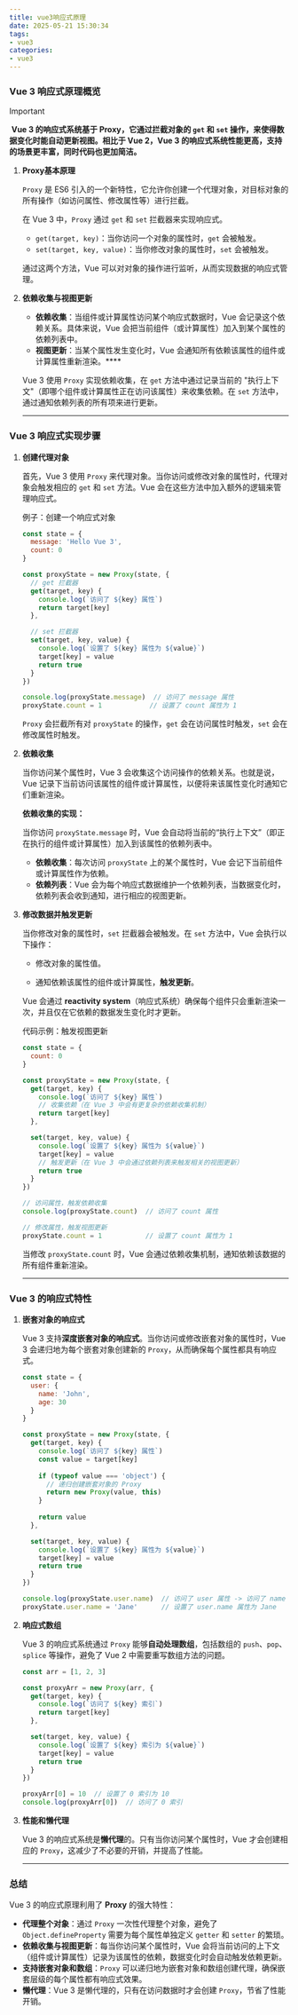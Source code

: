 ```yaml
---
title: vue3响应式原理
date: 2025-05-21 15:30:34
tags:
- vue3
categories: 
- vue3 
---
```


### Vue 3 响应式原理概览

> [!IMPORTANT]
>
> ​	**Vue 3 的响应式系统基于 Proxy，它通过拦截对象的 `get` 和 `set` 操作，来使得数据变化时能自动更新视图。相比于 Vue 2，Vue 3 的响应式系统性能更高，支持的场景更丰富，同时代码也更加简洁。**



1. **Proxy基本原理**

   `Proxy` 是 ES6 引入的一个新特性，它允许你创建一个代理对象，对目标对象的所有操作（如访问属性、修改属性等）进行拦截。

   在 Vue 3 中，`Proxy` 通过 `get` 和 `set` 拦截器来实现响应式。

   - `get(target, key)`：当你访问一个对象的属性时，`get` 会被触发。
   - `set(target, key, value)`：当你修改对象的属性时，`set` 会被触发。

   通过这两个方法，Vue 可以对对象的操作进行监听，从而实现数据的响应式管理。

2. **依赖收集与视图更新**

   - **依赖收集**：当组件或计算属性访问某个响应式数据时，Vue 会记录这个依赖关系。具体来说，Vue 会把当前组件（或计算属性）加入到某个属性的依赖列表中。
   - **视图更新**：当某个属性发生变化时，Vue 会通知所有依赖该属性的组件或计算属性重新渲染。****

   Vue 3 使用 `Proxy` 实现依赖收集，在 `get` 方法中通过记录当前的 "执行上下文"（即哪个组件或计算属性正在访问该属性）来收集依赖。在 `set` 方法中，通过通知依赖列表的所有项来进行更新。

   ------

   

### Vue 3 响应式实现步骤

1. **创建代理对象**

   首先，Vue 3 使用 `Proxy` 来代理对象。当你访问或修改对象的属性时，代理对象会触发相应的 `get` 和 `set` 方法。Vue 会在这些方法中加入额外的逻辑来管理响应式。

   例子：创建一个响应式对象

   ```js
   const state = {
     message: 'Hello Vue 3',
     count: 0
   }
   
   const proxyState = new Proxy(state, {
     // get 拦截器
     get(target, key) {
       console.log(`访问了 ${key} 属性`)
       return target[key]
     },
   
     // set 拦截器
     set(target, key, value) {
       console.log(`设置了 ${key} 属性为 ${value}`)
       target[key] = value
       return true
     }
   })
   
   console.log(proxyState.message)  // 访问了 message 属性
   proxyState.count = 1            // 设置了 count 属性为 1
   
   ```

   `Proxy` 会拦截所有对 `proxyState` 的操作，`get` 会在访问属性时触发，`set` 会在修改属性时触发。

2. **依赖收集**

   当你访问某个属性时，Vue 3 会收集这个访问操作的依赖关系。也就是说，Vue 记录下当前访问该属性的组件或计算属性，以便将来该属性变化时通知它们重新渲染。

   **依赖收集的实现：**

   当你访问 `proxyState.message` 时，Vue 会自动将当前的“执行上下文”（即正在执行的组件或计算属性）加入到该属性的依赖列表中。

   - **依赖收集**：每次访问 `proxyState` 上的某个属性时，Vue 会记下当前组件或计算属性作为依赖。
   - **依赖列表**：Vue 会为每个响应式数据维护一个依赖列表，当数据变化时，依赖列表会收到通知，进行相应的视图更新。

3. **修改数据并触发更新**

   当你修改对象的属性时，`set` 拦截器会被触发。在 `set` 方法中，Vue 会执行以下操作：

   - 修改对象的属性值。

   - 通知依赖该属性的组件或计算属性，**触发更新**。

   Vue 会通过 **reactivity system**（响应式系统）确保每个组件只会重新渲染一次，并且仅在它依赖的数据发生变化时才更新。

   代码示例：触发视图更新

   ```js
   const state = {
     count: 0
   }
   
   const proxyState = new Proxy(state, {
     get(target, key) {
       console.log(`访问了 ${key} 属性`)
       // 收集依赖（在 Vue 3 中会有更复杂的依赖收集机制）
       return target[key]
     },
   
     set(target, key, value) {
       console.log(`设置了 ${key} 属性为 ${value}`)
       target[key] = value
       // 触发更新（在 Vue 3 中会通过依赖列表来触发相关的视图更新）
       return true
     }
   })
   
   // 访问属性，触发依赖收集
   console.log(proxyState.count)  // 访问了 count 属性
   
   // 修改属性，触发视图更新
   proxyState.count = 1           // 设置了 count 属性为 1
   
   ```

   当修改 `proxyState.count` 时，Vue 会通过依赖收集机制，通知依赖该数据的所有组件重新渲染。

   ------

   

### Vue 3 的响应式特性

1. **嵌套对象的响应式**

   Vue 3 支持**深度嵌套对象的响应式**。当你访问或修改嵌套对象的属性时，Vue 3 会递归地为每个嵌套对象创建新的 `Proxy`，从而确保每个属性都具有响应式。

   ```js
   const state = {
     user: {
       name: 'John',
       age: 30
     }
   }
   
   const proxyState = new Proxy(state, {
     get(target, key) {
       console.log(`访问了 ${key} 属性`)
       const value = target[key]
       
       if (typeof value === 'object') {
         // 递归创建嵌套对象的 Proxy
         return new Proxy(value, this)
       }
       
       return value
     },
   
     set(target, key, value) {
       console.log(`设置了 ${key} 属性为 ${value}`)
       target[key] = value
       return true
     }
   })
   
   console.log(proxyState.user.name)  // 访问了 user 属性 -> 访问了 name 属性
   proxyState.user.name = 'Jane'      // 设置了 user.name 属性为 Jane
   
   ```

   

2. **响应式数组**

   Vue 3 的响应式系统通过 `Proxy` 能够**自动处理数组**，包括数组的 `push`、`pop`、`splice` 等操作，避免了 Vue 2 中需要重写数组方法的问题。

   ```js
   const arr = [1, 2, 3]
   
   const proxyArr = new Proxy(arr, {
     get(target, key) {
       console.log(`访问了 ${key} 索引`)
       return target[key]
     },
   
     set(target, key, value) {
       console.log(`设置了 ${key} 索引为 ${value}`)
       target[key] = value
       return true
     }
   })
   
   proxyArr[0] = 10  // 设置了 0 索引为 10
   console.log(proxyArr[0])  // 访问了 0 索引
   
   ```

3. **性能和懒代理**

   Vue 3 的响应式系统是**懒代理**的。只有当你访问某个属性时，Vue 才会创建相应的 `Proxy`，这减少了不必要的开销，并提高了性能。

   ------

   

### 总结

Vue 3 的响应式原理利用了 **Proxy** 的强大特性：

- **代理整个对象**：通过 `Proxy` 一次性代理整个对象，避免了 `Object.defineProperty` 需要为每个属性单独定义 `getter` 和 `setter` 的繁琐。
- **依赖收集与视图更新**：每当你访问某个属性时，Vue 会将当前访问的上下文（组件或计算属性）记录为该属性的依赖，数据变化时会自动触发依赖更新。
- **支持嵌套对象和数组**：`Proxy` 可以递归地为嵌套对象和数组创建代理，确保嵌套层级的每个属性都有响应式效果。
- **懒代理**：Vue 3 是懒代理的，只有在访问数据时才会创建 `Proxy`，节省了性能开销。
